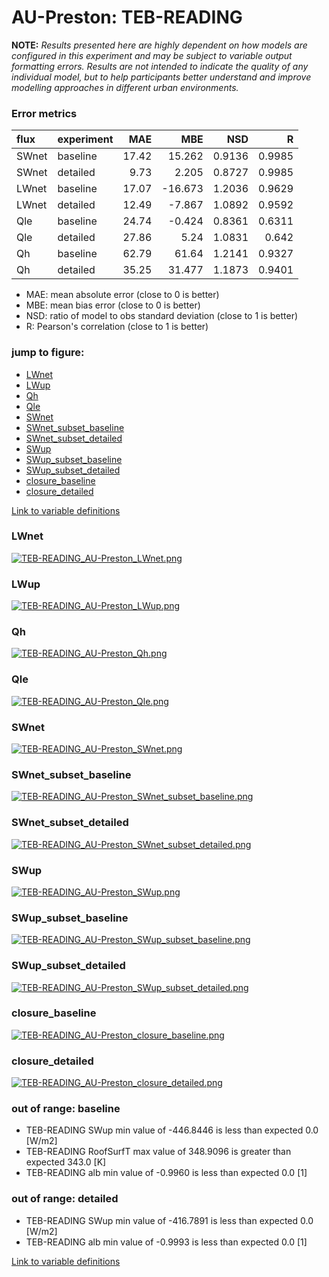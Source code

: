 # AU-Preston: TEB-READING

**NOTE:** *Results presented here are highly dependent on how models are configured in this experiment and may be subject to variable output formatting errors. Results are not intended to indicate the quality of any individual model, but to help participants better understand and improve modelling approaches in different urban environments.*

### Error metrics

| flux   | experiment   |   MAE |     MBE |    NSD |      R |
|:-------|:-------------|------:|--------:|-------:|-------:|
| SWnet  | baseline     | 17.42 |  15.262 | 0.9136 | 0.9985 |
| SWnet  | detailed     |  9.73 |   2.205 | 0.8727 | 0.9985 |
| LWnet  | baseline     | 17.07 | -16.673 | 1.2036 | 0.9629 |
| LWnet  | detailed     | 12.49 |  -7.867 | 1.0892 | 0.9592 |
| Qle    | baseline     | 24.74 |  -0.424 | 0.8361 | 0.6311 |
| Qle    | detailed     | 27.86 |   5.24  | 1.0831 | 0.642  |
| Qh     | baseline     | 62.79 |  61.64  | 1.2141 | 0.9327 |
| Qh     | detailed     | 35.25 |  31.477 | 1.1873 | 0.9401 |

 - MAE: mean absolute error (close to 0 is better)
 - MBE: mean bias error (close to 0 is better)
 - NSD: ratio of model to obs standard deviation (close to 1 is better)
 - R: Pearson's correlation (close to 1 is better)

### jump to figure:
 - [LWnet](#lwnet)
 - [LWup](#lwup)
 - [Qh](#qh)
 - [Qle](#qle)
 - [SWnet](#swnet)
 - [SWnet_subset_baseline](#swnet_subset_baseline)
 - [SWnet_subset_detailed](#swnet_subset_detailed)
 - [SWup](#swup)
 - [SWup_subset_baseline](#swup_subset_baseline)
 - [SWup_subset_detailed](#swup_subset_detailed)
 - [closure_baseline](#closure_baseline)
 - [closure_detailed](#closure_detailed)

[Link to variable definitions](variable_definitions.md)

### <a name="lwnet"></a>LWnet
[![TEB-READING_AU-Preston_LWnet.png](TEB-READING_AU-Preston_LWnet.png)](TEB-READING_AU-Preston_LWnet.png)

### <a name="lwup"></a>LWup
[![TEB-READING_AU-Preston_LWup.png](TEB-READING_AU-Preston_LWup.png)](TEB-READING_AU-Preston_LWup.png)

### <a name="qh"></a>Qh
[![TEB-READING_AU-Preston_Qh.png](TEB-READING_AU-Preston_Qh.png)](TEB-READING_AU-Preston_Qh.png)

### <a name="qle"></a>Qle
[![TEB-READING_AU-Preston_Qle.png](TEB-READING_AU-Preston_Qle.png)](TEB-READING_AU-Preston_Qle.png)

### <a name="swnet"></a>SWnet
[![TEB-READING_AU-Preston_SWnet.png](TEB-READING_AU-Preston_SWnet.png)](TEB-READING_AU-Preston_SWnet.png)

### <a name="swnet_subset_baseline"></a>SWnet_subset_baseline
[![TEB-READING_AU-Preston_SWnet_subset_baseline.png](TEB-READING_AU-Preston_SWnet_subset_baseline.png)](TEB-READING_AU-Preston_SWnet_subset_baseline.png)

### <a name="swnet_subset_detailed"></a>SWnet_subset_detailed
[![TEB-READING_AU-Preston_SWnet_subset_detailed.png](TEB-READING_AU-Preston_SWnet_subset_detailed.png)](TEB-READING_AU-Preston_SWnet_subset_detailed.png)

### <a name="swup"></a>SWup
[![TEB-READING_AU-Preston_SWup.png](TEB-READING_AU-Preston_SWup.png)](TEB-READING_AU-Preston_SWup.png)

### <a name="swup_subset_baseline"></a>SWup_subset_baseline
[![TEB-READING_AU-Preston_SWup_subset_baseline.png](TEB-READING_AU-Preston_SWup_subset_baseline.png)](TEB-READING_AU-Preston_SWup_subset_baseline.png)

### <a name="swup_subset_detailed"></a>SWup_subset_detailed
[![TEB-READING_AU-Preston_SWup_subset_detailed.png](TEB-READING_AU-Preston_SWup_subset_detailed.png)](TEB-READING_AU-Preston_SWup_subset_detailed.png)

### <a name="closure_baseline"></a>closure_baseline
[![TEB-READING_AU-Preston_closure_baseline.png](TEB-READING_AU-Preston_closure_baseline.png)](TEB-READING_AU-Preston_closure_baseline.png)

### <a name="closure_detailed"></a>closure_detailed
[![TEB-READING_AU-Preston_closure_detailed.png](TEB-READING_AU-Preston_closure_detailed.png)](TEB-READING_AU-Preston_closure_detailed.png)

### out of range: baseline

 - TEB-READING SWup min value of -446.8446 is less than expected 0.0 [W/m2]
 - TEB-READING RoofSurfT max value of 348.9096 is greater than expected 343.0 [K]
 - TEB-READING alb min value of -0.9960 is less than expected 0.0 [1]

### out of range: detailed

 - TEB-READING SWup min value of -416.7891 is less than expected 0.0 [W/m2]
 - TEB-READING alb min value of -0.9993 is less than expected 0.0 [1]


[Link to variable definitions](variable_definitions.md)

